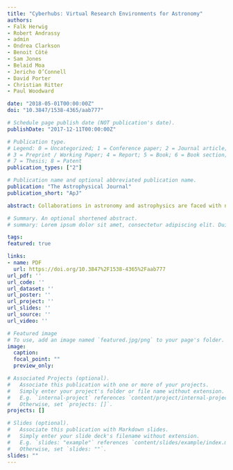 ```yaml
---
title: "Cyberhubs: Virtual Research Environments for Astronomy"
authors:
- Falk Herwig
- Robert Andrassy
- admin
- Ondrea Clarkson
- Benoit Côté
- Sam Jones
- Belaid Moa
- Jericho O’Connell
- David Porter
- Christian Ritter
- Paul Woodward

date: "2018-05-01T00:00:00Z"
doi: "10.3847/1538-4365/aab777"

# Schedule page publish date (NOT publication's date).
publishDate: "2017-12-11T00:00:00Z"

# Publication type.
# Legend: 0 = Uncategorized; 1 = Conference paper; 2 = Journal article;
# 3 = Preprint / Working Paper; 4 = Report; 5 = Book; 6 = Book section;
# 7 = Thesis; 8 = Patent
publication_types: ["2"]

# Publication name and optional abbreviated publication name.
publication: "The Astrophysical Journal"
publication_short: "ApJ"

abstract: Collaborations in astronomy and astrophysics are faced with numerous cyber-infrastructure challenges, such as large data sets, the need to combine heterogeneous data sets, and the challenge to effectively collaborate on those large, heterogeneous data sets with significant processing requirements and complex science software tools. The cyberhubs system is an easy-to-deploy package for small- to medium-sized collaborations based on the Jupyter and Docker technology, which allows web-browser-enabled, remote, interactive analytic access to shared data. It offers an initial step to address these challenges. The features and deployment steps of the system are described, as well as the requirements collection through an account of the different approaches to data structuring, handling, and available analytic tools for the NuGrid and PPMstar collaborations. NuGrid is an international collaboration that creates stellar evolution and explosion physics and nucleosynthesis simulation data. The PPMstar collaboration performs large-scale 3D stellar hydrodynamics simulations of interior convection in the late phases of stellar evolution. Examples of science that is currently performed on cyberhubs, in the areas of 3D stellar hydrodynamic simulations, stellar evolution and nucleosynthesis, and Galactic chemical evolution, are presented.

# Summary. An optional shortened abstract.
# summary: Lorem ipsum dolor sit amet, consectetur adipiscing elit. Duis posuere tellus ac convallis placerat. Proin tincidunt magna sed ex sollicitudin condimentum.

tags:
featured: true

links:
- name: PDF
  url: https://doi.org/10.3847%2F1538-4365%2Faab777
url_pdf: ''
url_code: ''
url_dataset: ''
url_poster: ''
url_project: ''
url_slides: ''
url_source: ''
url_video: ''

# Featured image
# To use, add an image named `featured.jpg/png` to your page's folder. 
image:
  caption:
  focal_point: ""
  preview_only:

# Associated Projects (optional).
#   Associate this publication with one or more of your projects.
#   Simply enter your project's folder or file name without extension.
#   E.g. `internal-project` references `content/project/internal-project/index.md`.
#   Otherwise, set `projects: []`.
projects: []

# Slides (optional).
#   Associate this publication with Markdown slides.
#   Simply enter your slide deck's filename without extension.
#   E.g. `slides: "example"` references `content/slides/example/index.md`.
#   Otherwise, set `slides: ""`.
slides: ""
---
```

<!-- 
{{% callout note %}}
Click the *Cite* button above to demo the feature to enable visitors to import publication metadata into their reference management software.
{{% /callout %}}

{{% callout note %}}
Create your slides in Markdown - click the *Slides* button to check out the example.
{{% /callout %}}

Supplementary notes can be added here, including [code, math, and images](https://wowchemy.com/docs/writing-markdown-latex/). -->
